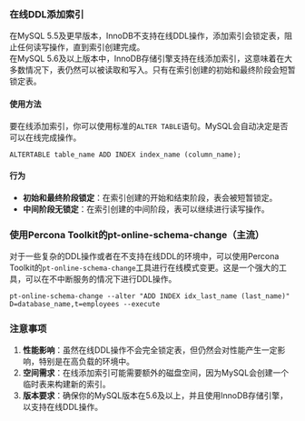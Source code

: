 ### 在线DDL添加索引
在MySQL 5.5及更早版本，InnoDB不支持在线DDL操作，添加索引会锁定表，阻止任何读写操作，直到索引创建完成。<br />在MySQL 5.6及以上版本中，InnoDB存储引擎支持在线添加索引，这意味着在大多数情况下，表仍然可以被读取和写入。只有在索引创建的初始和最终阶段会短暂锁定表。
#### 使用方法
要在线添加索引，你可以使用标准的`ALTER TABLE`语句。MySQL会自动决定是否可以在线完成操作。
```
ALTERTABLE table_name ADD INDEX index_name (column_name);
```
#### 行为

- **初始和最终阶段锁定**：在索引创建的开始和结束阶段，表会被短暂锁定。
- **中间阶段无锁定**：在索引创建的中间阶段，表可以继续进行读写操作。
### 使用Percona Toolkit的pt-online-schema-change（主流）
对于一些复杂的DDL操作或者在不支持在线DDL的环境中，可以使用Percona Toolkit的`pt-online-schema-change`工具进行在线模式变更。这是一个强大的工具，可以在不中断服务的情况下进行DDL操作。
```
pt-online-schema-change --alter "ADD INDEX idx_last_name (last_name)" D=database_name,t=employees --execute
```
### 注意事项

1. **性能影响**：虽然在线DDL操作不会完全锁定表，但仍然会对性能产生一定影响，特别是在高负载的环境中。
2. **空间需求**：在线添加索引可能需要额外的磁盘空间，因为MySQL会创建一个临时表来构建新的索引。
3. **版本要求**：确保你的MySQL版本在5.6及以上，并且使用InnoDB存储引擎，以支持在线DDL操作。
